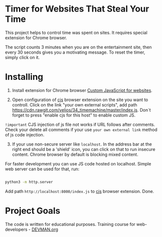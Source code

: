 # Timer for Websites That Steal Your Time

This project helps to control time was spent on sites. It requires special extension for Chrome browser.

The script counts 3 minutes when you are on the entertainment site, then every 30 seconds gives you a motivating message. To reset the timer, simply click on it.


# Installing

1. Install extension for Chrome browser [Custom JavaScript for websites](https://chrome.google.com/webstore/detail/custom-javascript-for-web/poakhlngfciodnhlhhgnaaelnpjljija).

2. Open configuration of [cjs](https://chrome.google.com/webstore/detail/custom-javascript-for-web/poakhlngfciodnhlhhgnaaelnpjljija) browser extension on the site you want to controll. Click on the link "your own external scripts", add path https://cdn.rawgit.com/velios/34_timemachine/master/index.js. Don`t forget to press "enable cjs for this host" to enable custom JS.

`!important` CJS injection of js file not works if URL follows after comments. Check your delete all comments if your use `your own external link` method of js code injection.

3.  If your use non-secure server like `localhost`. In the address bar at the right end should be a 'shield' icon, you can click on that to run insecure content. Chrome browser by default is blocking mixed content.


For faster development you can use JS code hosted on localhost. Simple web server can be used for that, run:

```bash

python3 -m http.server
```

Add path `http://localhost:8000/index.js` to [cjs](https://chrome.google.com/webstore/detail/custom-javascript-for-web/poakhlngfciodnhlhhgnaaelnpjljija) browser extension. Done.

# Project Goals

The code is written for educational purposes. Training course for web-developers - [DEVMAN.org](https://devman.org)
